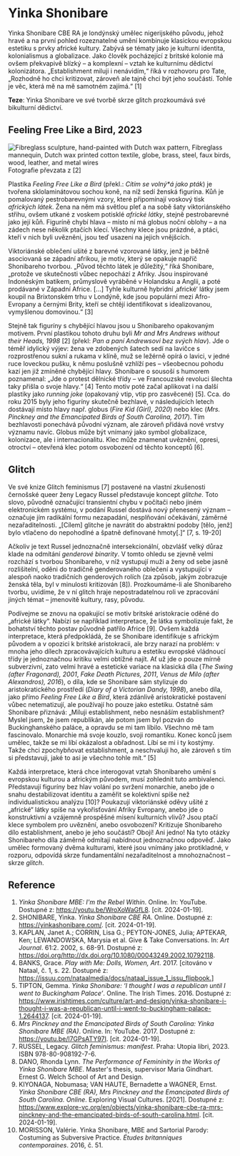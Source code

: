 # Yinka Shonibare

Yinka Shonibare CBE RA je londýnský umělec nigerijského původu, jehož hravé a na první pohled rozeznatelné umění kombinuje klasickou evropskou estetiku s prvky africké kultury. Zabývá se tématy jako je kulturní identita, kolonialismus a globalizace. Jako člověk pocházející z britské kolonie má ovšem překvapivě blízký – a komplexní – vztah ke kulturnímu dědictví kolonizátora. „Establishment miluji i nenávidím,“ říká v rozhovoru pro Tate, „Rozhodně ho chci kritizovat, zároveň ale tajně chci být jeho součástí. Tohle je věc, která mě na mě samotném zajímá.“ [1]


**Teze**: Yinka Shonibare ve své tvorbě skrze glitch prozkoumává své bikulturní dědictví.

## Feeling Free Like a Bird, 2023
![Fibreglass sculpture, hand-painted with Dutch wax pattern, Fibreglass mannequin, Dutch wax printed cotton textile, globe, brass, steel, faux birds, wood, leather, and metal wires](https://images.prismic.io/shonibarestudio/730caba5-251f-4ff2-9d92-aecd3ff47a73_SHO+1162+Feeling+Free+Like+a+Bird+1.jpg)
Fotografie převzata z [2]

Plastika _Feeling Free Like a Bird_ (překl.: _Cítím se volný*á jako pták_) je tvořena sklolaminátovou sochou koně, na níž sedí ženská figurína. Kůň je pomalovaný pestrobarevnými vzory, které připomínají voskový tisk _afrických látek_. Žena na něm má světlou pleť a na sobě šaty viktoriánského střihu, ovšem utkané z voskem potisklé _africké látky_, stejně pestrobarevné jako její kůň. Figuríně chybí hlava – místo ní má globus noční oblohy – a na zádech nese několik ptačích klecí. Všechny klece jsou prázdné, a ptáci, kteří v nich byli uvězněni, jsou teď usazeni na jejich vnějšcích.

Viktoriánské oblečení ušité z barevné vzorované látky, jenž je běžně asociovaná se západní afrikou, je motiv, který se opakuje napříč Shonibareho tvorbou. „Původ těchto látek je důležitý,“ říká Shonibare, „protože ve skutečnosti vůbec nepochází z Afriky. Jsou inspirované Indonéským batikem, průmyslově vyráběné v Holandsku a Anglii, a poté prodávané v Západní Africe. [...] Tyhle kulturně hybridní ‚africké‘ látky jsem koupil na Brixtonském trhu v Londýně, kde jsou populární mezi Afro-Evropany a černými Brity, kteří se chtějí identifikovat s idealizovanou, vymyšlenou domovinou.“ [3]

Stejně tak figuríny s chybějící hlavou jsou u Shonibareho opakovaným motivem. První plastikou tohoto druhu byli _Mr and Mrs Andrews without their Heads, 1998_ [2] (překl: _Pan a paní Andrewsovi bez svých hlav_). Jde o téměř idylický výjev: žena ve zdobených šatech sedí na lavičce s rozprostřenou sukní a rukama v klíně, muž se ležérně opírá o lavici, v jedné ruce loveckou pušku, k němu poslušně vzhlíží pes – všeobecnou pohodu kazí jen již zmíněné chybějící hlavy. Shonibare o sousoší s humorem poznamenal: „Jde o protest dělnické třídy – ve Francouzské revoluci šlechta taky přišla o svoje hlavy.“ [4] Tento motiv poté začal aplikovat i na další plastiky jako _running joke_ (opakovaný vtip, vtip pro zasvěcené) [5]. Cca. do roku 2015 byly jeho figuríny skutečně bezhlavé, v následujících letech dostávají místo hlavy např. globus (_Fire Kid (Girl), 2020_) nebo klec (_Mrs. Pinckney and the Emancipated Birds of South Carolina, 2017_). Tím bezhlavosti ponechává původní význam, ale zároveň přidává nové vrstvy významu navíc. Globus může být vnímaný jako symbol globalizace, kolonizace, ale i internacionalitu. Klec může znamenat uvěznění, opresi, otroctví – otevřená klec potom osvobození od těchto konceptů [6].


## Glitch

Ve své knize Glitch feminismus [7] postavené na vlastní zkušenosti černošské queer ženy Legacy Russel představuje koncept _glitche_. Toto slovo, původně označující transientní chybu v počítači nebo jiném elektronickém systému, v podání Russel dostává nový přenesený význam – označuje jím radikální formu nezapadání, nesplňování očekávání, záměrné nezařaditelnosti. „[Cílem] glitche je navrátit do abstraktní podoby [tělo, jenž] bylo vtlačeno do nepohodlné a špatně definované hmoty[.]“ [7, s. 19-20]

Ačkoliv je text Russel jednoznačně intersekcionální, obzvlášť velký důraz klade na odmítání _genderové binarity_. V tomto ohledu se zjevně velmi rozchází s tvorbou Shonibareho, v níž vystupují muži a ženy od sebe jasně rozlišitelní, oděni do tradičně genderovaného oblečení a vystupující v alespoň naoko tradičních genderových rolích (za způsob, jakým zobrazuje ženská těla, byl v minulosti kritizován [8]). Prozkoumáme-li ale Shonibareho tvorbu, uvidíme, že v ní glitch hraje nepostradatelnou roli ve zpracování jiných témat – jmenovitě kultury, rasy, původu.

Podívejme se znovu na opakující se motiv britské aristokracie oděné do „africké látky“. Nabízí se například interpretace, že látka symbolizuje fakt, že bohatství těchto postav původně patřilo Africe [9]. Ovšem každá interpretace, která předpokládá, že se Shonibare identifikuje s africkým původem a v opozici k britské aristokracii, ale brzy narazí na problém: v mnoha jeho dílech zpracovávajících kulturu a estetiku evropské vládnoucí třídy je jednoznačnou kritiku velmi obtížné najít. Ať už jde o pouze mírně subverzivní, zato velmi hravé a estetické variace na klasická díla (_The Swing (after Fragonard), 2001_, _Fake Death Pictures, 2011_, _Venus de Milo (after Alexandros), 2016_), o díla, kde se Shonibare sám stylizuje do aristokratického prostředí (_Diary of a Victorian Dandy, 1998_), anebo díla, jako přímo _Feeling Free Like a Bird_, která zdánlivě aristokratické postavení vůbec netematizují, ale používají ho pouze jako estetiku. Ostatně sám Shonibare přiznává: „Miluji establishment, nebo nesnáším establishment? Myslel jsem, že jsem republikán, ale potom jsem byl pozván do Buckinghanského paláce, a opravdu se mi tam líbilo. Všechno mě tam fascinovalo. Monarchie má svoje kouzlo, svoji romantiku. Konec konců jsem umělec, takže se mi líbí okázalost a obřadnost. Líbí se mi i ty kostýmy. Takže chci zpochybňovat establishment, a neschvaluji ho, ale zároveň s tím si představuji, jaké to asi je všechno tohle mít.“ [5]

Každá interpretace, která chce interogovat vztah Shonibareho umění s evropskou kulturou a africkým původem, musí zohlednit tuto ambivalenci. Představují figuríny bez hlav volání po svržení monarchie, anebo jde o snahu destabilizovat identitu a zaměřit se kolektivní spíše než individualistickou analýzu [10]? Poukazují viktoriánské oděvy ušité z „africké“ látky spíše na vykořisťování Afriky Evropany, anebo jde o konstruktivní a vzájemně prospěšné mísení kulturních vlivů? Jsou ptačí klece symbolem pro uvěznění, anebo osvobození? Kritizuje Shonibareho dílo establishment, anebo je jeho součástí? Obojí! Ani jedno! Na tyto otázky Shonibareho díla záměrně odmítají nabídnout jednoznačnou odpověď. Jako umělec formovaný dvěma kulturami, které jsou vnímány jako protikladné, v rozporu, odpovídá skrze fundamentální nezařaditelnost a mnohoznačnost – skrze _glitch_.

## Reference

1. _Yinka Shonibare MBE: I'm the Rebel Within_. Online. In: YouTube. Dostupné z: https://youtu.be/WroXoWaGfL8. [cit. 2024-01-19].
2. SHONIBARE, Yinka. _Yinka Shonibare CBE RA_. Online. Dostupné z: https://yinkashonibare.com/. [cit. 2024-01-19].
3. KAPLAN, Janet A.; CORRIN, Lisa G.; PEYTON-JONES, Julia; APTEKAR, Ken; LEWANDOWSKA, Marysia et al. Give & Take Conversations. In: _Art Journal_. 61:2. 2002, s. 68-91. Dostupné z: https://doi.org/http://dx.doi.org/10.1080/00043249.2002.10792118.
4. BANKS, Grace. _Play with Me: Dolls, Women, Art_. 2017. [citováno v Nataal, č. 1, s. 22. Dostupné z: https://issuu.com/nataalmedia/docs/nataal_issue_1_issu_flipbook.]
5. TIPTON, Gemma. _Yinka Shonibare: ‘I thought I was a republican until I went to Buckingham Palace’_. Online. The Irish Times. 2016. Dostupné z: https://www.irishtimes.com/culture/art-and-design/yinka-shonibare-i-thought-i-was-a-republican-until-i-went-to-buckingham-palace-1.2644137. [cit. 2024-01-19].
6. _Mrs Pinckney and the Emancipated Birds of South Carolina: Yinka Shonibare MBE (RA)_. Online. In: YouTube. 2017. Dostupné z: https://youtu.be/l7GPsATY97I. [cit. 2024-01-19].
7. RUSSEL, Legacy. _Glitch feminismus: manifest_. Praha: Utopia libri, 2023. ISBN 978-80-908192-7-6.
8. DANO, Rhonda Lynn. _The Performance of Femininity in the Works of Yinka Shonibare MBE_. Master's thesis, supervisor Maria Gindhart. Ernest G. Welch School of Art and Design.
9. KIYONAGA, Nobumasa; VAN HAUTE, Bernadette a WAGNER, Ernst. _Yinka Shonibare CBE (RA), Mrs Pinckney and the Emancipated Birds of South Carolina. Online_. Exploring Visual Cultures. [2021]. Dostupné z: https://www.explore-vc.org/en/objects/yinka-shonibare-cbe-ra-mrs-pinckney-and-the-emancipated-birds-of-south-carolina.html. [cit. 2024-01-19].
10. MORISSON, Valérie. Yinka Shonibare, MBE and Sartorial Parody: Costuming as Subversive Practice. _Études britanniques contemporaines_. 2016, č. 51.
